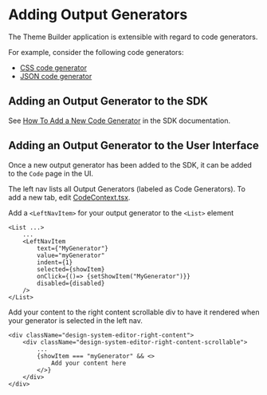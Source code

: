 # Adding Output Generators

The Theme Builder application is extensible with regard to code generators.

For example, consider the following code generators:
* [CSS code generator](https://github.com/discoverfinancial/a11y-theme-builder-sdk/blob/main/src/code/cssGenerator.ts#L1)
* [JSON code generator](https://github.com/discoverfinancial/a11y-theme-builder-sdk/blob/main/src/code/jsonGenerator.ts#L1)


## Adding an Output Generator to the SDK

See [How To Add a New Code Generator](https://github.com/discoverfinancial/a11y-theme-builder-sdk/blob/main/DEV-GUIDE.md#how-to-add-a-new-code-generator) in the SDK documentation.

## Adding an Output Generator to the User Interface

Once a new output generator has been added to the SDK, it can be added to the `Code` page in the UI.  

The left nav lists all Output Generators (labeled as Code Generators).  To add a new tab, edit [CodeContext.tsx](https://github.com/discoverfinancial/a11y-theme-builder/blob/main/code/src/ui/src/pages/content/code/CodeContent.tsx#L1).

Add a `<LeftNavItem>` for your output generator to the `<List>` element

```
<List ...>
    ...
    <LeftNavItem 
        text={"MyGenerator"} 
        value="myGenerator" 
        indent={1} 
        selected={showItem} 
        onClick={()=> {setShowItem("MyGenerator")}} 
        disabled={disabled}
    />
</List>
```

Add your content to the right content scrollable div to have it rendered when your generator is selected in the left nav.

```
<div className="design-system-editor-right-content">
    <div className="design-system-editor-right-content-scrollable">
        ...
        {showItem === "myGenerator" && <>
            Add your content here
        </>}
    </div>
</div>
```